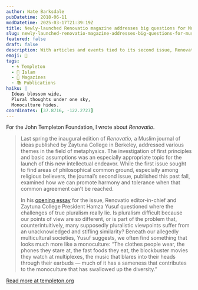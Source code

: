 ```yaml
---
author: Nate Barksdale
pubDatetime: 2018-06-11
modDatetime: 2025-03-17T21:39:19Z
title: Newly-launched Renovatio magazine addresses big questions for Muslim audiences
slug: newly-launched-renovatio-magazine-addresses-big-questions-for-muslim-audiences
featured: false
draft: false
description: With articles and events tied to its second issue, Renovatio magazine is hitting its stride
emoji: 🕌
tags:
  - 🌀 Templeton
  - 🌙 Islam
  - 📰 Magazines
  - 📚 Publications
haiku: |
  Ideas blossom wide,  
  Plural thoughts under one sky,  
  Monoculture hides.
coordinates: [37.8716, -122.2727]
---
```


For the John Templeton Foundation, I wrote about _Renovatio_.

> Last spring the inaugural edition of _Renovatio,_ a Muslim journal of ideas published by Zaytuna College in Berkeley, addressed various themes in the field of metaphysics. The investigation of first principles and basic assumptions was an especially appropriate topic for the launch of this new intellectual endeavor. While the first issue sought to find areas of philosophical common ground, especially among religious believers, the journal’s second issue, published this past fall, examined how we can promote harmony and tolerance when that common agreement can’t be reached.
>
> In his [opening essay](https://renovatio.zaytuna.edu/article/pluralism-in-a-monoculture-of-conformity) for the issue, Renovatio editor-in-chief and Zaytuna College President Hamza Yusuf questioned where the challenges of true pluralism really lie. Is pluralism difficult because our points of view are so different, or is part of the problem that, counterintuitively, many supposedly pluralistic viewpoints suffer from an unacknowledged and stifling similarity? Beneath our allegedly multicultural societies, Yusuf suggests, we often find something that looks much more like a monoculture: “The clothes people wear, the phones they stare at, the fast foods they eat, the blockbuster movies they watch at multiplexes, the music that blares into their heads through their earbuds — much of it has a sameness that contributes to the monoculture that has swallowed up the diversity.”

[Read more at templeton.org](https://www.templeton.org/news/renovatio)
